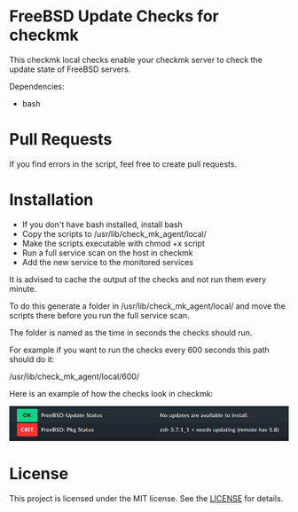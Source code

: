 # FreeBSD Update Checks for checkmk

This checkmk local checks enable your checkmk server to check the update state of FreeBSD servers.


Dependencies:
* bash

# Pull Requests
If you find errors in the script, feel free to create pull requests.


# Installation
* If you don't have bash installed, install bash
* Copy the scripts to /usr/lib/check_mk_agent/local/
* Make the scripts executable with chmod +x script
* Run a full service scan on the host in checkmk
* Add the new service to the monitored services


It is advised to cache the output of the checks and not run them every minute.

To do this generate a folder in /usr/lib/check_mk_agent/local/ and move the scripts there before you run the full service scan.

The folder is named as the time in seconds the checks should run.

For example if you want to run the checks every 600 seconds this path should do it:

/usr/lib/check_mk_agent/local/600/


Here is an example of how the checks look in checkmk:


![Example](/freebsd.png)


# License 
This project is licensed under the MIT license. See the [LICENSE](LICENSE) for details.
